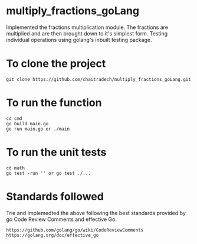 # multiply_fractions_goLang
Implemented the fractions multiplication module. The fractions are multiplied and are then brought down to it's simplest form. Testing individual operations using golang's inbuilt testing package.

# To clone the project 
```
git clone https://github.com/chaitradech/multiply_fractions_goLang.git

```
# To run the function
 ```
cd cmd
go build main.go
go run main.go or ./main
```

# To run the unit tests
 ```
cd math
go test -run '' or go test ./...
```
# Standards followed
Trie and Implemedted the above following the best standards provided by go Code Review Comments and effective Go. 
```
https://github.com/golang/go/wiki/CodeReviewComments
https://golang.org/doc/effective_go
```
